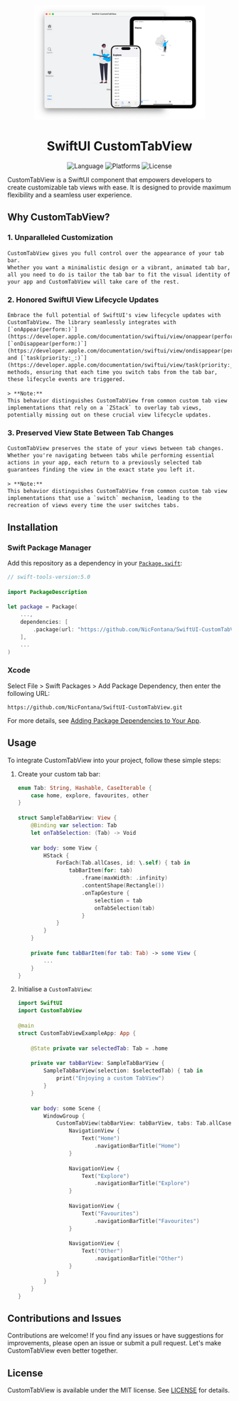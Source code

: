 <div align="center">

<img src=".github/images/header.png" height="256"/>

# SwiftUI CustomTabView

![Language](https://img.shields.io/badge/Swift-5-orange?logo=Swift&logoColor=white)
![Platforms](https://img.shields.io/badge/Platforms-iOS%2013+,%20macOS%2010.15+-white?labelColor=gray&style=flat)
![License](https://img.shields.io/badge/License-MIT-white?labelColor=blue&style=flat)

</div>

CustomTabView is a SwiftUI component that empowers developers to create customizable tab views with ease. It is designed to provide maximum flexibility and a seamless user experience.

## Why CustomTabView?

### 1. **Unparalleled Customization**

    CustomTabView gives you full control over the appearance of your tab bar.  
    Whether you want a minimalistic design or a vibrant, animated tab bar, all you need to do is tailor the tab bar to fit the visual identity of your app and CustomTabView will take care of the rest.

### 2. **Honored SwiftUI View Lifecycle Updates**

    Embrace the full potential of SwiftUI's view lifecycle updates with CustomTabView. The library seamlessly integrates with [`onAppear(perform:)`](https://developer.apple.com/documentation/swiftui/view/onappear(perform:)), [`onDisappear(perform:)`](https://developer.apple.com/documentation/swiftui/view/ondisappear(perform:)), and [`task(priority:_:)`](https://developer.apple.com/documentation/swiftui/view/task(priority:_:)) methods, ensuring that each time you switch tabs from the tab bar, these lifecycle events are triggered.

    > **Note:**  
    This behavior distinguishes CustomTabView from common custom tab view implementations that rely on a `ZStack` to overlay tab views, potentially missing out on these crucial view lifecycle updates.

### 3. **Preserved View State Between Tab Changes**
   
    CustomTabView preserves the state of your views between tab changes. Whether you're navigating between tabs while performing essential actions in your app, each return to a previously selected tab guarantees finding the view in the exact state you left it.

    > **Note:**  
    This behavior distinguishes CustomTabView from common custom tab view implementations that use a `switch` mechanism, leading to the recreation of views every time the user switches tabs.

## Installation

### Swift Package Manager
Add this repository as a dependency in your [`Package.swift`](https://developer.apple.com/documentation/swift_packages/package):

```swift
// swift-tools-version:5.0

import PackageDescription

let package = Package(
    ...,
    dependencies: [
        .package(url: "https://github.com/NicFontana/SwiftUI-CustomTabView.git", .upToNextMajor(from: "1.0.0"))
    ],
    ...
)
```

### Xcode
Select File \> Swift Packages \> Add Package Dependency, then enter the following URL:

```
https://github.com/NicFontana/SwiftUI-CustomTabView.git
```

For more details, see [Adding Package Dependencies to Your App](https://developer.apple.com/documentation/xcode/adding_package_dependencies_to_your_app).

## Usage

To integrate CustomTabView into your project, follow these simple steps:

1. Create your custom tab bar:
    ```swift
    enum Tab: String, Hashable, CaseIterable {
        case home, explore, favourites, other
    }

    struct SampleTabBarView: View {
        @Binding var selection: Tab
        let onTabSelection: (Tab) -> Void
    
        var body: some View {
            HStack {
                ForEach(Tab.allCases, id: \.self) { tab in
                    tabBarItem(for: tab)
                        .frame(maxWidth: .infinity)
                        .contentShape(Rectangle())
                        .onTapGesture {
                            selection = tab
                            onTabSelection(tab)
                        }
                }
            }
        }

        private func tabBarItem(for tab: Tab) -> some View {
            ...
        }
    }
    ```

2. Initialise a `CustomTabView`:
    ```swift
    import SwiftUI
    import CustomTabView

    @main
    struct CustomTabViewExampleApp: App {

        @State private var selectedTab: Tab = .home

        private var tabBarView: SampleTabBarView {
            SampleTabBarView(selection: $selectedTab) { tab in
                print("Enjoying a custom TabView")
            }
        }
    
        var body: some Scene {
            WindowGroup {
                CustomTabView(tabBarView: tabBarView, tabs: Tab.allCases, selection: selectedTab) {
                    NavigationView {
                        Text("Home")
                            .navigationBarTitle("Home")
                    }

                    NavigationView {
                        Text("Explore")
                            .navigationBarTitle("Explore")
                    }

                    NavigationView {
                        Text("Favourites")
                            .navigationBarTitle("Favourites")
                    }

                    NavigationView {
                        Text("Other")
                            .navigationBarTitle("Other")
                    }
                }
            }
        }
    }
    ```

## Contributions and Issues

Contributions are welcome! If you find any issues or have suggestions for improvements, please open an issue or submit a pull request. Let's make CustomTabView even better together.

## License

CustomTabView is available under the MIT license. See [LICENSE](/LICENSE) for details.
